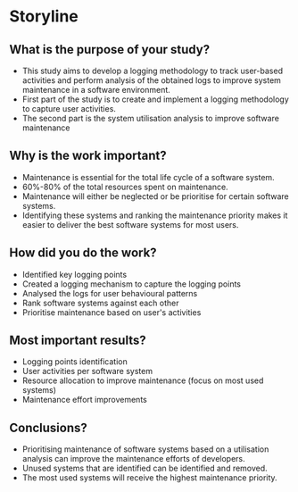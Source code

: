 # Storyline

## What is the purpose of your study?

- This study aims to develop a logging methodology to track user-based activities and perform analysis of the obtained logs to improve system maintenance in a software environment.
- First part of the study is to create and implement a logging methodology to capture user activities.
- The second part is the system utilisation analysis to improve software maintenance

## Why is the work important?

- Maintenance is essential for the total life cycle of a software system.
- 60%-80% of the total resources spent on maintenance.
- Maintenance will either be neglected or be prioritise for certain software systems.
- Identifying these systems and ranking the maintenance priority makes it easier to deliver the best software systems for most users.

## How did you do the work?

- Identified key logging points
- Created a logging mechanism to capture the logging points
- Analysed the logs for user behavioural patterns
- Rank software systems against each other
- Prioritise maintenance based on user's activities

## Most important results?

- Logging points identification
- User activities per software system
- Resource allocation to improve maintenance (focus on most used systems)
- Maintenance effort improvements

## Conclusions?

- Prioritising maintenance of software systems based on a utilisation analysis can improve the maintenance efforts of developers.
- Unused systems that are identified can be identified and removed.
- The most used systems will receive the highest maintenance priority.
